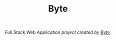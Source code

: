<div align="center">
  <h1>Byte</h1>
  <br/>
  <p><i>Full Stack Web Application project created by <a href="linkedin.com/company/bytesoftware">Byte</a>.</i></p>
  <br />
</div>





